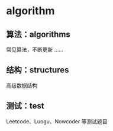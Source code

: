 # algorithm
## 算法：algorithms
常见算法，不断更新 ……
## 结构：structures
高级数据结构
## 测试：test
Leetcode、Luogu、Nowcoder 等测试题目
